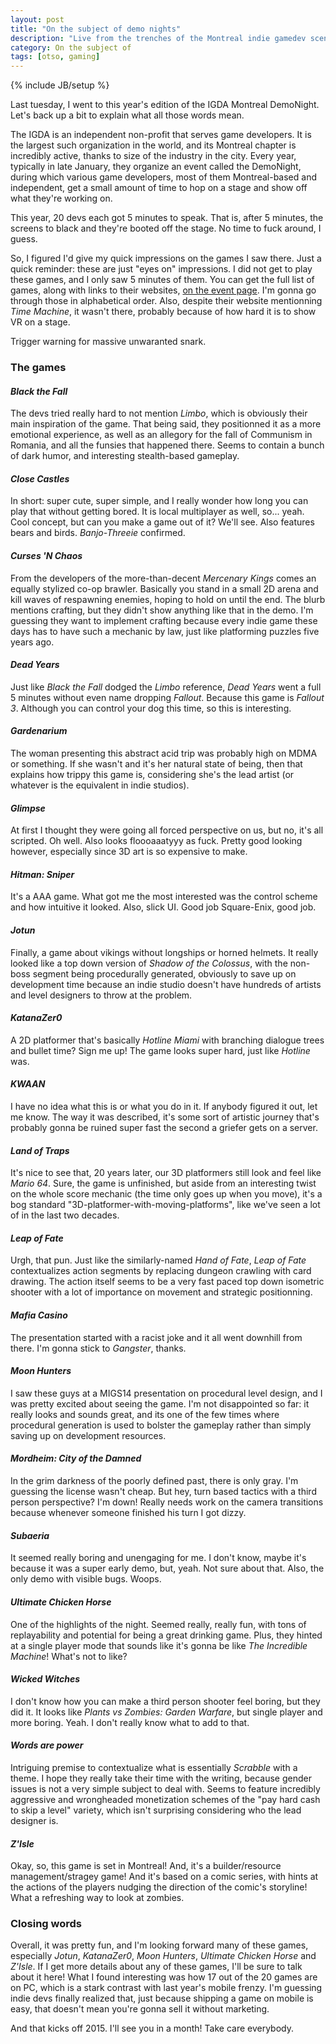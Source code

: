 ```yaml
---
layout: post
title: "On the subject of demo nights"
description: "Live from the trenches of the Montreal indie gamedev scene"
category: On the subject of
tags: [otso, gaming]
---
```

{% include JB/setup %}

Last tuesday, I went to this year's edition of the IGDA Montreal DemoNight. Let's back up a bit to explain what all those words mean.

<!-- more -->

The IGDA is an independent non-profit that serves game developers. It is the largest such organization in the world, and its Montreal chapter is incredibly active, thanks to size of the industry in the city. Every year, typically in late January, they organize an event called the DemoNight, during which various game developers, most of them Montreal-based and independent, get a small amount of time to hop on a stage and show off what they're working on.

This year, 20 devs each got 5 minutes to speak. That is, after 5 minutes, the screens to black and they're booted off the stage. No time to fuck around, I guess.

So, I figured I'd give my quick impressions on the games I saw there. Just a quick reminder: these are just "eyes on" impressions. I did not get to play these games, and I only saw 5 minutes of them. You can get the full list of games, along with links to their websites, [on the event page](http://www.igdamontreal.ca/events/demonight-2015/). I'm gonna go through those in alphabetical order. Also, despite their website mentionning _Time Machine_, it wasn't there, probably because of how hard it is to show VR on a stage.

Trigger warning for massive unwaranted snark.

### The games

#### _Black the Fall_

The devs tried really hard to not mention _Limbo_, which is obviously their main inspiration of the game. That being said, they positionned it as a more emotional experience, as well as an allegory for the fall of Communism in Romania, and all the funsies that happened there. Seems to contain a bunch of dark humor, and interesting stealth-based gameplay.

#### _Close Castles_

In short: super cute, super simple, and I really wonder how long you can play that without getting bored. It is local multiplayer as well, so... yeah. Cool concept, but can you make a game out of it? We'll see. Also features bears and birds. _Banjo-Threeie_ confirmed.

#### _Curses 'N Chaos_

From the developers of the more-than-decent _Mercenary Kings_ comes an equally stylized co-op brawler. Basically you stand in a small 2D arena and kill waves of respawning enemies, hoping to hold on until the end. The blurb mentions crafting, but they didn't show anything like that in the demo. I'm guessing they want to implement crafting because every indie game these days has to have such a mechanic by law, just like platforming puzzles five years ago.

#### _Dead Years_

Just like _Black the Fall_ dodged the _Limbo_ reference, _Dead Years_ went a full 5 minutes without even name dropping _Fallout_. Because this game is _Fallout 3_. Although you can control your dog this time, so this is interesting.

#### _Gardenarium_

The woman presenting this abstract acid trip was probably high on MDMA or something. If she wasn't and it's her natural state of being, then that explains how trippy this game is, considering she's the lead artist (or whatever is the equivalent in indie studios).

#### _Glimpse_

At first I thought they were going all forced perspective on us, but no, it's all scripted. Oh well. Also looks floooaaatyyy as fuck. Pretty good looking however, especially since 3D art is so expensive to make.

#### _Hitman: Sniper_

It's a AAA game. What got me the most interested was the control scheme and how intuitive it looked. Also, slick UI. Good job Square-Enix, good job.

#### _Jotun_

Finally, a game about vikings without longships or horned helmets. It really looked like a top down version of _Shadow of the Colossus_, with the non-boss segment being procedurally generated, obviously to save up on development time because an indie studio doesn't have hundreds of artists and level designers to throw at the problem.

#### _KatanaZer0_

A 2D platformer that's basically _Hotline Miami_ with branching dialogue trees and bullet time? Sign me up! The game looks super hard, just like _Hotline_ was.

#### _KWAAN_

I have no idea what this is or what you do in it. If anybody figured it out, let me know. The way it was described, it's some sort of artistic journey that's probably gonna be ruined super fast the second a griefer gets on a server.

#### _Land of Traps_

It's nice to see that, 20 years later, our 3D platformers still look and feel like _Mario 64_. Sure, the game is unfinished, but aside from an interesting twist on the whole score mechanic (the time only goes up when you move), it's a bog standard "3D-platformer-with-moving-platforms", like we've seen a lot of in the last two decades.

#### _Leap of Fate_

Urgh, that pun. Just like the similarly-named _Hand of Fate_, _Leap of Fate_ contextualizes action segments by replacing dungeon crawling with card drawing. The action itself seems to be a very fast paced top down isometric shooter with a lot of importance on movement and strategic positionning. 

#### _Mafia Casino_

The presentation started with a racist joke and it all went downhill from there. I'm gonna stick to _Gangster_, thanks.

#### _Moon Hunters_

I saw these guys at a MIGS14 presentation on procedural level design, and I was pretty excited about seeing the game. I'm not disappointed so far: it really looks and sounds great, and its one of the few times where procedural generation is used to bolster the gameplay rather than simply saving up on development resources.

#### _Mordheim: City of the Damned_

In the grim darkness of the poorly defined past, there is only gray. I'm guessing the license wasn't cheap. But hey, turn based tactics with a third person perspective? I'm down! Really needs work on the camera transitions because whenever someone finished his turn I got dizzy.

#### _Subaeria_

It seemed really boring and unengaging for me. I don't know, maybe it's because it was a super early demo, but, yeah. Not sure about that. Also, the only demo with visible bugs. Woops.

#### _Ultimate Chicken Horse_

One of the highlights of the night. Seemed really, really fun, with tons of replayability and potential for being a great drinking game. Plus, they hinted at a single player mode that sounds like it's gonna be like _The Incredible Machine_! What's not to like?

#### _Wicked Witches_

I don't know how you can make a third person shooter feel boring, but they did it. It looks like _Plants vs Zombies: Garden Warfare_, but single player and more boring. Yeah. I don't really know what to add to that.

#### _Words are power_

Intriguing premise to contextualize what is essentially _Scrabble_ with a theme. I hope they really take their time with the writing, because gender issues is not a very simple subject to deal with. Seems to feature incredibly aggressive and wrongheaded monetization schemes of the "pay hard cash to skip a level" variety, which isn't surprising considering who the lead designer is.

#### _Z'Isle_

Okay, so, this game is set in Montreal! And, it's a builder/resource management/stragey game! And it's based on a comic series, with hints at the actions of the players nudging the direction of the comic's storyline! What a refreshing way to look at zombies.

### Closing words

Overall, it was pretty fun, and I'm looking forward many of these games, especially _Jotun_, _KatanaZer0_, _Moon Hunters_, _Ultimate Chicken Horse_ and _Z'Isle_. If I get more details about any of these games, I'll be sure to talk about it here! What I found interesting was how 17 out of the 20 games are on PC, which is a stark contrast with last year's mobile frenzy. I'm guessing indie devs finally realized that, just because shipping a game on mobile is easy, that doesn't mean you're gonna sell it without marketing. 

And that kicks off 2015. I'll see you in a month! Take care everybody.